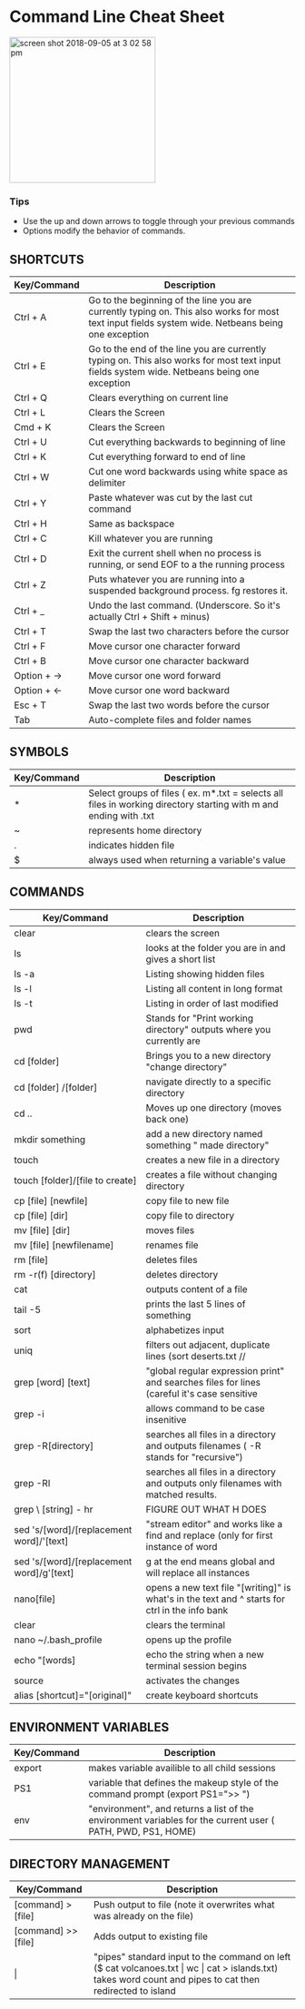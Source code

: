 # Command Line Cheat Sheet

<img width="257" alt="screen shot 2018-09-05 at 3 02 58 pm" src="https://user-images.githubusercontent.com/42748054/45115068-cc531e00-b11c-11e8-92cb-ec22b56b6df0.png">

### Tips
- Use the up and down arrows to toggle through your previous commands
- Options modify the behavior of commands.


## SHORTCUTS

| Key/Command | Description |
| ----------- | ----------- |
| Ctrl + A   | Go to the beginning of the line you are currently typing on.  This also works for most text input fields system wide.  Netbeans being one exception |
| Ctrl + E   | Go to the end of the line you are currently typing on.  This also works for most text input fields system wide.  Netbeans being one exception |
| Ctrl + Q   | Clears everything on current line |
| Ctrl + L   | Clears the Screen |
| Cmd + K    | Clears the Screen |
| Ctrl + U   | Cut everything backwards to beginning of line |
| Ctrl + K   | Cut everything forward to end of line |
| Ctrl + W   | Cut one word backwards using white space as delimiter |
| Ctrl + Y   | Paste whatever was cut by the last cut command |
| Ctrl + H   | Same as backspace |
| Ctrl + C   | Kill whatever you are running |
| Ctrl + D   | Exit the current shell when no process is running, or send EOF to a the running process |
| Ctrl + Z   | Puts whatever you are running into a suspended background process. fg restores it. |
| Ctrl + _   | Undo the last command. (Underscore.  So it's actually Ctrl + Shift + minus) |
| Ctrl + T   | Swap the last two characters before the cursor |
| Ctrl + F   | Move cursor one character forward |
| Ctrl + B   | Move cursor one character backward |
| Option + →  | Move cursor one word forward |
| Option + ←  | Move cursor one word backward |
| Esc + T  | Swap the last two words before the cursor |
| Tab  | Auto-complete files and folder names |


## SYMBOLS

| Key/Command | Description |
| ----------- | ----------- |
| * | Select groups of files ( ex. m*.txt = selects all files in working directory starting with m and ending with .txt |
| ~ | represents home directory | 
| . | indicates hidden file | 
| $ | always used when returning a variable's value | 

## COMMANDS

| Key/Command | Description |
| ----------- | ----------- |
| clear | clears the screen |
| ls | looks at the folder you are in and gives a short list |
| ls -a | Listing showing hidden files |
| ls -l | Listing all content in long format |
| ls -t | Listing in order of last modified|
| pwd | Stands for "Print working directory" outputs where you currently are | 
| cd [folder] | Brings you to a new directory "change directory" | 
| cd [folder] /[folder]  | navigate directly to a specific directory |
| cd .. | Moves up one directory (moves back one) |
| mkdir something | add a new directory named something " made directory" |
| touch | creates a new file in a directory | 
| touch [folder]/[file to create] | creates a file without changing directory |
| cp [file] [newfile] | copy file to new file | 
| cp [file] [dir] |	copy file to directory |
| mv [file] [dir] | moves files |
| mv [file] [newfilename] | renames file |
| rm [file] | deletes files |
| rm -r(f) [directory] | deletes directory |
| cat | outputs content of a file |
| tail -5 | prints the last 5 lines of something | 
| sort | alphabetizes input |
| uniq | filters out adjacent, duplicate lines (sort deserts.txt //| uniq) is effect to alphabetize and then filter |
| grep [word] [text] | "global regular expression print" and searches files for lines (careful it's case sensitive | 
| grep -i | allows command to be case insenitive | 
| grep -R[directory] | searches all files in a directory and outputs filenames ( -R  stands for "recursive") |
| grep -Rl | searches all files in a directory and outputs only filenames with matched results. |
| grep \ [string] - hr | FIGURE OUT WHAT H DOES |
| sed 's/[word]/[replacement word]/'[text] | "stream editor" and works like a find and replace (only for first instance of word | 
| sed 's/[word]/[replacement word]/g'[text] | g at the end means global and will replace all instances |
| nano[file] | opens a new text file "[writing]" is what's in the text and ^ starts for ctrl in the info bank |
| clear | clears the terminal | 
| nano ~/.bash_profile | opens up the profile | 
| echo "[words] | echo the string when a new terminal session begins | 
| source | activates the changes |
| alias [shortcut]="[original]" | create keyboard shortcuts | 

## ENVIRONMENT VARIABLES

| Key/Command | Description |
| ----------- | ----------- |
| export | makes variable availible to all child sessions | 
| PS1 | variable that defines the makeup style of the command prompt (export PS1=">> ") | 
| env | "environment", and returns a list of the environment variables for the current user ( PATH, PWD, PS1, HOME) | 

## DIRECTORY MANAGEMENT

| Key/Command | Description |
| ----------- | ----------- |
| [command] > [file]| Push output to file (note it overwrites what was already on the file) |
| [command] >> [file]	| Adds output to existing file |
|  \\| | "pipes" standard input to the command on left ($ cat volcanoes.txt \\| wc \\| cat > islands.txt) takes word count and pipes to cat then redirected to island |
